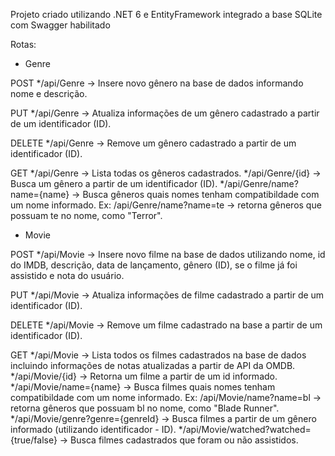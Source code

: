 Projeto criado utilizando .NET 6 e EntityFramework integrado a base SQLite com Swagger habilitado

Rotas:

- Genre

POST
*/api/Genre -> Insere novo gênero na base de dados informando nome e descrição.

PUT
*/api/Genre -> Atualiza informações de um gênero cadastrado a partir de um identificador (ID).

DELETE
*/api/Genre -> Remove um gênero cadastrado a partir de um identificador (ID).

GET
*/api/Genre -> Lista todas os gêneros cadastrados.
*/api/Genre/{id} -> Busca um gênero a partir de um identificador (ID).
*/api/Genre/name?name={name} -> Busca gêneros quais nomes tenham compatibildade com um nome informado. Ex: /api/Genre/name?name=te -> retorna gêneros que possuam te no nome, como "Terror".

- Movie

POST
*/api/Movie -> Insere novo filme na base de dados utilizando nome, id do IMDB, descrição, data de lançamento, gênero (ID), se o filme já foi assistido e nota do usuário.

PUT
*/api/Movie -> Atualiza informações de filme cadastrado a partir de um identificador (ID).

DELETE
*/api/Movie -> Remove um filme cadastrado na base a partir de um identificador (ID).

GET
*/api/Movie -> Lista todos os filmes cadastrados na base de dados incluindo informações de notas atualizadas a partir de API da OMDB.
*/api/Movie/{id} -> Retorna um filme a partir de um id informado.
*/api/Movie/name={name} -> Busca filmes quais nomes tenham compatibildade com um nome informado. Ex: /api/Movie/name?name=bl -> retorna gêneros que possuam bl no nome, como "Blade Runner".
*/api/Movie/genre?genre={genreId} -> Busca filmes a partir de um gênero informado (utilizando identificador - ID).
*/api/Movie/watched?watched={true/false} -> Busca filmes cadastrados que foram ou não assistidos.

